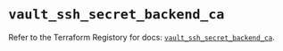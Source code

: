 # `vault_ssh_secret_backend_ca`

Refer to the Terraform Registory for docs: [`vault_ssh_secret_backend_ca`](https://www.terraform.io/docs/providers/vault/r/ssh_secret_backend_ca).
